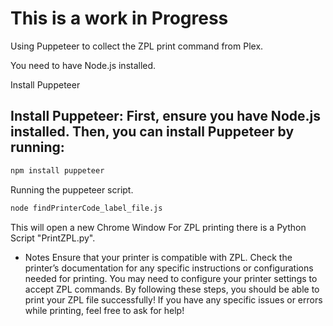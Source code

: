 # **This is a work in Progress**

Using Puppeteer to collect the ZPL print command from Plex.

You need to have Node.js installed. 

Install Puppeteer

## Install Puppeteer: First, ensure you have Node.js installed. Then, you can install Puppeteer by running:

```bash
npm install puppeteer
```

Running the puppeteer script.

```bash
node findPrinterCode_label_file.js
```
This will open a new Chrome Window
For ZPL printing there is a Python Script "PrintZPL.py".

- Notes
    Ensure that your printer is compatible with ZPL.
    Check the printer’s documentation for any specific instructions or configurations needed for printing.
    You may need to configure your printer settings to accept ZPL commands.
    By following these steps, you should be able to print your ZPL file successfully! If you have any specific issues or errors while printing, feel free to ask for help!

